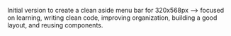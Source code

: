 Initial version to create a clean aside menu bar for 320x568px —> focused on learning, writing clean code, improving organization, building a good layout, and reusing components.
